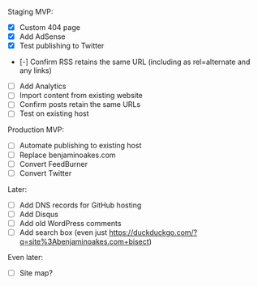 Staging MVP:

- [x] Custom 404 page
- [x] Add AdSense
- [x] Test publishing to Twitter
- [-] Confirm RSS retains the same URL (including as rel=alternate and any links)
- [ ] Add Analytics
- [ ] Import content from existing website
- [ ] Confirm posts retain the same URLs
- [ ] Test on existing host

Production MVP:

- [ ] Automate publishing to existing host
- [ ] Replace benjaminoakes.com
- [ ] Convert FeedBurner
- [ ] Convert Twitter

Later:

- [ ] Add DNS records for GitHub hosting
- [ ] Add Disqus
- [ ] Add old WordPress comments
- [ ] Add search box (even just https://duckduckgo.com/?q=site%3Abenjaminoakes.com+bisect)

Even later:

- [ ] Site map?
